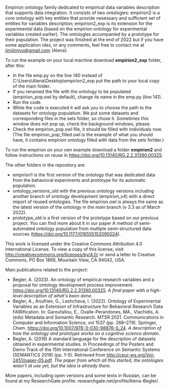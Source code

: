 Empirion ontology family dedicated to empirical data variables description that supports data integration. It consists of two ontologies: empirion2 is a core ontology with key entities that provide nesessary and sufficient set of entities for variables description; empirion2_exp is its extension for the experimental data (based on the empirion ontology for experimental variables created earlier). The ontologies accompanied by a prototype for their population. The project was finished at the end of 2022 but if you have some application ides, or any comments, feel free to contact me at jimijimiyo@gmail.com (Alena).

To run the example on your local machine download **empirion2_exp** folder, after this:
- In the file emp.py on the line 140 instead of C:\Users\Alena\Desktop\empirion2_exp put the path to your local copy of the main folder. 
- If you renamed the file with the ontology to be populated (empirion_pop.owl by default), change its name in the emp.py (line 141).
- Run the code.
- While the code is executed it will ask you to choose the path to the datasets for ontology population. We put some datasets and corresponding files in the sets folder, so chose it. Sometimes this window does not pop up, check the background windows, please. 
- Check the empirion_pop.owl file, it should be filled with individuals now. (The file empirion_pop_filled.owl is the example of what you should have, it contains empirion ontology filled with data from the sets forlder.)

To run the empirion on your oen example download a folder **empirion2** and follow instructions on reuse in https://doi.org/10.13140/RG.2.2.31390.00325.

The other folders in the repository are:
- empirion1 is the first version of the ontology that was dedicated data from the behavioral experiments and prototype for its automatic population.
- ontology_versions_old with the previous ontology versions including another branch of ontology development (empirion_v4) with a direct import of reused ontologies. The file empirion.owl is always the same as the latest version of the ontology in the main branch (v 3.3 as of March 2022).
- prototype_old is a first version of the prototype based on our previous project. You can find more about it in our paper A method of semi-automated ontology population from multiple semi-structured data sources (https://doi.org/10.1177/016555152095024).

This work is licensed under the Creative Commons Attribution 4.0 International License. To view a copy of this license, visit http://creativecommons.org/licenses/by/4.0/ or send a letter to Creative Commons, PO Box 1866, Mountain View, CA 94042, USA.

Main publications related to the project:
- Begler, A. (2023). An ontology of empirical research variables and a proposal for ontology development process improvement. https://doi.org/10.13140/RG.2.2.31390.00325. *A final paper with a high-level description of what's been done.*
- Begler, A., Anufriev, G., Leshcheva, I. (2022). Ontology of Experimental Variables as an Extension of Infrastructure for Behavioral Research Data FAIRification. In: Garoufallou, E., Ovalle-Perandones, MA., Vlachidis, A. (eds) Metadata and Semantic Research. MTSR 2021. Communications in Computer and Information Science, vol 1537 (pp. 268–279). Springer, Cham. https://doi.org/10.1007/978-3-030-98876-0_24. *A description of how the ontology and prototype works on a cognitive science domain.*
- Begler, A. (2019) A standard language for the description of datasets obtained in experimental studies. In Proceedings of the Posters and Demo Track of the 15th International Conference on Semantic Systems (SEMANTiCS 2019) (pp. 1–5). Retrieved from http://ceur-ws.org/Vol-2451/paper-05.pdf. *The paper from which all this started, the ontologies wasn't at use yet, but the idea is already there.*

More papers, including open versions and some texts in Russian, can be found at my ResearchGate profile: researchgate.net/profile/Alena-Begler/.
